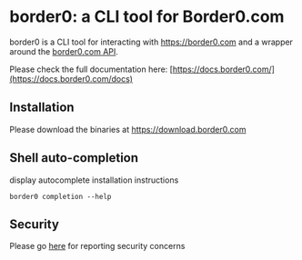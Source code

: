 border0: a CLI tool for Border0.com
===================================================

border0 is a CLI tool for interacting with https://border0.com and a wrapper around the [border0.com API](https://api.border0.com/).

Please check the full documentation here: [https://docs.border0.com/](https://docs.border0.com/docs)

Installation
--------------------
Please download the binaries at https://download.border0.com


Shell auto-completion
--------------------
display autocomplete installation instructions
```shell
border0 completion --help
```
Security
--------------------
Please go [here](SECURITY.md) for reporting security concerns
